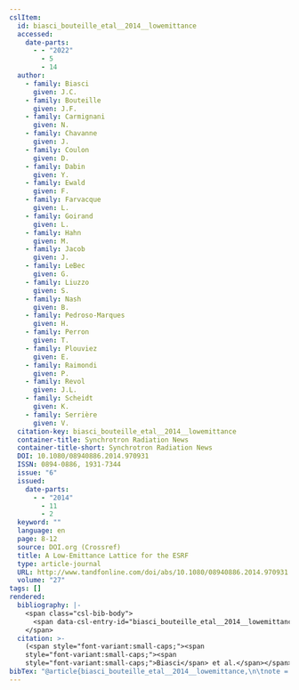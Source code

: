 ```yaml
---
cslItem:
  id: biasci_bouteille_etal__2014__lowemittance
  accessed:
    date-parts:
      - - "2022"
        - 5
        - 14
  author:
    - family: Biasci
      given: J.C.
    - family: Bouteille
      given: J.F.
    - family: Carmignani
      given: N.
    - family: Chavanne
      given: J.
    - family: Coulon
      given: D.
    - family: Dabin
      given: Y.
    - family: Ewald
      given: F.
    - family: Farvacque
      given: L.
    - family: Goirand
      given: L.
    - family: Hahn
      given: M.
    - family: Jacob
      given: J.
    - family: LeBec
      given: G.
    - family: Liuzzo
      given: S.
    - family: Nash
      given: B.
    - family: Pedroso-Marques
      given: H.
    - family: Perron
      given: T.
    - family: Plouviez
      given: E.
    - family: Raimondi
      given: P.
    - family: Revol
      given: J.L.
    - family: Scheidt
      given: K.
    - family: Serrière
      given: V.
  citation-key: biasci_bouteille_etal__2014__lowemittance
  container-title: Synchrotron Radiation News
  container-title-short: Synchrotron Radiation News
  DOI: 10.1080/08940886.2014.970931
  ISSN: 0894-0886, 1931-7344
  issue: "6"
  issued:
    date-parts:
      - - "2014"
        - 11
        - 2
  keyword: ""
  language: en
  page: 8-12
  source: DOI.org (Crossref)
  title: A Low-Emittance Lattice for the ESRF
  type: article-journal
  URL: http://www.tandfonline.com/doi/abs/10.1080/08940886.2014.970931
  volume: "27"
tags: []
rendered:
  bibliography: |-
    <span class="csl-bib-body">
      <span data-csl-entry-id="biasci_bouteille_etal__2014__lowemittance" class="csl-entry"><span class='author-bib'>Biasci, Bouteille, J. F., Carmignani, N., Chavanne, J., Coulon, D., Dabin, Y., Ewald, F., Farvacque, L., Goirand, L., Hahn, M., Jacob, J., LeBec, G., Liuzzo, S., Nash, B., Pedroso-Marques, H., Perron, T., Plouviez, E., Raimondi, P., Revol, J. L., … Serrière, V.</span>. <span class='date-bib'>(2014)</span>. <span class='title'><b>A Low-Emittance Lattice for the ESRF</b></span>. <i>Synchrotron Radiation News</i>, <i>27</i>(6), 8–12. <span class='URL'><a href='https://doi.org/10.1080/08940886.2014.970931'>LINK</a></span></span>
    </span>
  citation: >-
    (<span style="font-variant:small-caps;"><span
    style="font-variant:small-caps;"><span
    style="font-variant:small-caps;">Biasci</span> et al.</span></span>, 2014)
bibTex: "@article{biasci_bouteille_etal__2014__lowemittance,\n\tnote = {[Online; accessed 2022-05-14]},\n\tauthor = {Biasci, J.C. and Bouteille, J.F. and Carmignani, N. and Chavanne, J. and Coulon, D. and Dabin, Y. and Ewald, F. and Farvacque, L. and Goirand, L. and Hahn, M. and Jacob, J. and LeBec, G. and Liuzzo, S. and Nash, B. and Pedroso-Marques, H. and Perron, T. and Plouviez, E. and Raimondi, P. and Revol, J.L. and Scheidt, K. and Serri{\\` e}re, V.},\n\tjournal = {Synchrotron Radiation News},\n\tnumber = {6},\n\tyear = {2014},\n\tmonth = {nov 2},\n\tpages = {8--12},\n\ttitle = {A {Low}-{Emittance} {Lattice} for the {ESRF}},\n\thowpublished = {http://www.tandfonline.com/doi/abs/10.1080/08940886.2014.970931},\n\tvolume = {27},\n}\n\n"
---
```

